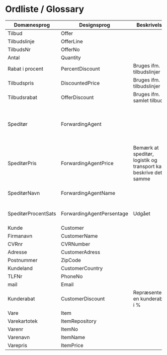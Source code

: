 ﻿# Ordliste / Glossary

| Domænesprog | Designsprog | Beskrivelse | Use Case |
|---|---|---|---|
|Tilbud|Offer||Opret tilbud|
|Tilbudslinje|OfferLine||Opret tilbud|
|TilbudsNr|OfferNo||Opret tilbud|
|Antal|Quantity||Opret tilbud|
|Rabat i procent|PercentDiscount|Bruges ifm. tilbudslinjer|Sæt rabat på tilbudslinje|
|Tilbudspris|DiscountedPrice|Bruges ifm. tilbudslinjer|Sæt rabat på tilbudslinje|
|Tilbudsrabat|OfferDiscount|Bruges ifm. samlet tilbud|Sæt rabat på samlet tilbud
|Speditør|ForwardingAgent||"Tilføj %-logistikomkostninger til tilbud"(udgået) / "Tilføj logistikomkostninger til tilbud"|
|SpeditørPris|ForwardingAgentPrice|Bemærk at speditør, logistik og transport kan beskrive det samme|Tilføj logistikomkostninger til tilbud|
|SpeditørNavn|ForwardingAgentName||"Tilføj %-logistikomkostninger til tilbud"(udgået)|
|SpeditørProcentSats|ForwardingAgentPersentage|Udgået|"Tilføj %-logistikomkostninger til tilbud"(udgået)|
|Kunde|Customer||Tilføj kunde til tilbud|
|Firmanavn|CustomerName||Tilføj kunde til tilbud|
|CVRnr|CVRNumber||Tilføj kunde til tilbud|
|Adresse|CustomerAdress||Tilføj kunde til tilbud|
|Postnummer|ZipCode||Tilføj kunde til tilbud|
|Kundeland|CustomerCountry||Tilføj kunde til tilbud|
|TLFNr|PhoneNo||Tilføj kunde til tilbud|
|mail|Email||Tilføj kunde til tilbud|
|Kunderabat|CustomerDiscount|Repræsenterer en kunderabat i %|Tilføj kunde til tilbud|
|Vare|Item||Opret varekartotek|
|Varekartotek|ItemRepository||Opret varekartotek|
|Varenr|ItemNo||Opret varekartotek|
|Varenavn|ItemName||Opret varekartotek|
|Varepris|ItemPrice||Opret varekartotek|
